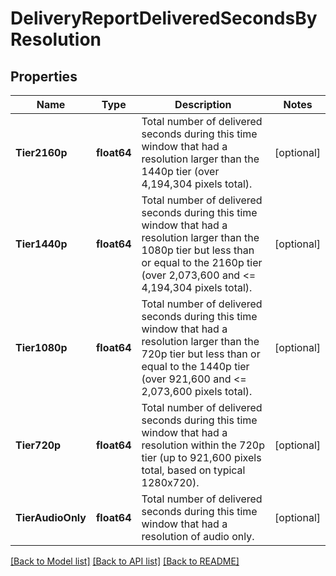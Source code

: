 # DeliveryReportDeliveredSecondsByResolution

## Properties
Name | Type | Description | Notes
------------ | ------------- | ------------- | -------------
**Tier2160p** | **float64** | Total number of delivered seconds during this time window that had a resolution larger than the 1440p tier (over 4,194,304 pixels total). | [optional] 
**Tier1440p** | **float64** | Total number of delivered seconds during this time window that had a resolution larger than the 1080p tier but less than or equal to the 2160p tier (over 2,073,600 and &lt;&#x3D; 4,194,304 pixels total). | [optional] 
**Tier1080p** | **float64** | Total number of delivered seconds during this time window that had a resolution larger than the 720p tier but less than or equal to the 1440p tier (over 921,600 and &lt;&#x3D; 2,073,600 pixels total). | [optional] 
**Tier720p** | **float64** | Total number of delivered seconds during this time window that had a resolution within the 720p tier (up to 921,600 pixels total, based on typical 1280x720). | [optional] 
**TierAudioOnly** | **float64** | Total number of delivered seconds during this time window that had a resolution of audio only. | [optional] 

[[Back to Model list]](../README.md#documentation-for-models) [[Back to API list]](../README.md#documentation-for-api-endpoints) [[Back to README]](../README.md)



